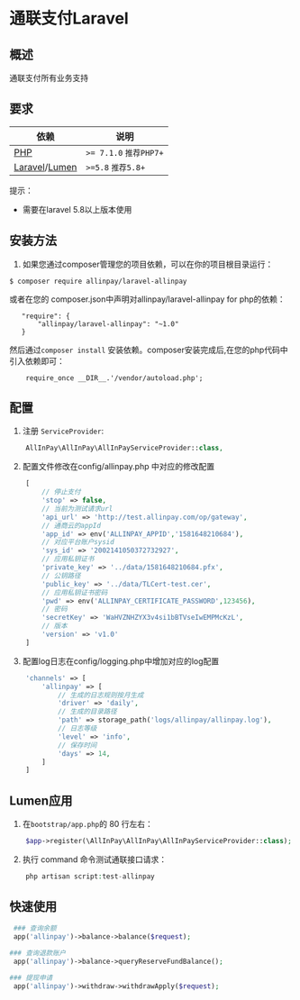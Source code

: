# 通联支付Laravel

## 概述

通联支付所有业务支持

## 要求
| 依赖 | 说明 |
| -------- | -------- |
| [PHP](https://secure.php.net/manual/zh/install.php) | `>= 7.1.0` `推荐PHP7+` |
| [Laravel](https://laravel.com/)/[Lumen](https://lumen.laravel.com/) | `>=5.8` `推荐5.8+` | 

提示：
- 需要在laravel 5.8以上版本使用

## 安装方法

1. 如果您通过composer管理您的项目依赖，可以在你的项目根目录运行：
```
$ composer require allinpay/laravel-allinpay
```

或者在您的 composer.json中声明对allinpay/laravel-allinpay for php的依赖：
 ```
    "require": {
        "allinpay/laravel-allinpay": "~1.0"
    }   
 ```
然后通过`composer install` 安装依赖。composer安装完成后,在您的php代码中引入依赖即可：
```
    require_once __DIR__.'/vendor/autoload.php';
```

## 配置
1. 注册 `ServiceProvider`:
```php
    AllInPay\AllInPay\AllInPayServiceProvider::class,
```

2. 配置文件修改在config/allinpay.php 中对应的修改配置
```php
    [
        // 停止支付
        'stop' => false, 
        // 当前为测试请求url
        'api_url' => 'http://test.allinpay.com/op/gateway', 
        // 通商云的appId
        'app_id' => env('ALLINPAY_APPID','1581648210684'), 
        // 对应平台账户sysid
        'sys_id' => '2002141050372732927',
        // 应用私钥证书 
        'private_key' => '../data/1581648210684.pfx',  
        // 公钥路径
        'public_key' => '../data/TLCert-test.cer',
        // 应用私钥证书密码
        'pwd' => env('ALLINPAY_CERTIFICATE_PASSWORD',123456),
        // 密码
        'secretKey' => 'WaHVZNHZYX3v4si1bBTVseIwEMPMcKzL',
        // 版本
        'version' => 'v1.0'
    ]
```

3. 配置log日志在config/logging.php中增加对应的log配置
```php
    'channels' => [
        'allinpay' => [
            // 生成的日志规则按月生成
            'driver' => 'daily', 
            // 生成的目录路径
            'path' => storage_path('logs/allinpay/allinpay.log'),  
            // 日志等级
            'level' => 'info', 
            // 保存时间
            'days' => 14,  
        ]       
    ]   
```

## Lumen应用

1. 在`bootstrap/app.php`的 80 行左右： 
```php
    $app->register(\AllInPay\AllInPay\AllInPayServiceProvider::class);
```

2. 执行 command 命令测试通联接口请求：
```php
    php artisan script:test-allinpay
```

## 快速使用

```php
 ### 查询余额
 app('allinpay')->balance->balance($request);
 
### 查询退款账户
 app('allinpay')->balance->queryReserveFundBalance();

### 提现申请
 app('allinpay')->withdraw->withdrawApply($request);
```
